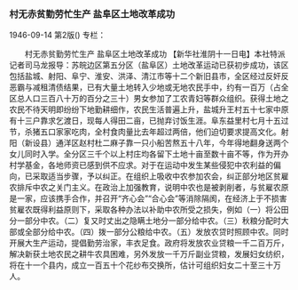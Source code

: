 ### 村无赤贫勤劳忙生产  盐阜区土地改革成功

1946-09-14
第2版()
专栏：

　　村无赤贫勤劳忙生产
    盐阜区土地改革成功
    【新华社淮阴十一日电】本社特派记者司马龙报导：苏皖边区第五分区（盐阜区）土地改革运动已获初步成功，该区包括盐城、射阳、阜宁、淮安、洪泽、清江市等十二个新旧县市，全区经过反奸反恶霸与减租清债结果，已有大量土地转入少地或无地农民手中，约有一百万（占全区总人口三百八十万的百分之三十）男女参加了工农青妇等群众组织。获得土地之农民不待天明即纷纷下地勤耕细作，农民生活普遍上升，盐城升王村五十七家中原有十三户靠求乞渡日，现每人得田二亩，已抛弃讨饭生涯。阜东益里村七月十五过节，杀猪五口家家吃肉，全村食肉量比去年超过两倍，他们迫切要求提高文化。射阳（新设县）通洋区赵村杜二麻子靠一只小船苦熬五十八年，今年得地翻身送两个女儿同时入学。全分区三千个以上村庄均各留下土地十亩至数十亩不等，作为开办村学基金，各地师资已感到供不应求。对于在运动中发生某些侵犯中农利益的偏向，已采取适当步骤，予以纠正。在组织上吸收中农参加农会，纠正部分地区贫雇农排斥中农之关门主义。在政治上加强教育，说明中农也是被剥削者，与贫雇农原是一家，应该携手合作，并召开“齐心会”“合心会”等消除隔阂，在经济上于不损害贫雇农既得利益原则下，采取各种办法以补助中农所受之损失，例如（一）将公田分一部分中农。（二）复又时丈出之隐瞒土地分一部分给中农。（三）秋粮分配时大部或全部分给中农。（四）拨一部分公粮给中农。（五）发放农贷时照顾中农。同时开展大生产运动，提倡勤劳治家，丰衣足食。政府将发放农业贷粮一千二百万斤，解决新获土地农民之耕牛农具困难，另外发放一千万斤副业贷粮，发展妇女纺织，将在十一个县内，成立一百五十个花纱布交换所，估计可组织妇女二十至三十万人。
